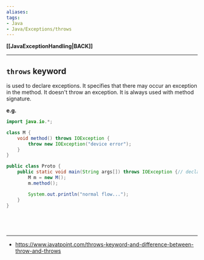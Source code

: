 ```yaml
---
aliases:
tags:
- Java
- Java/Exceptions/throws
---
```

**[[JavaExceptionHandling|BACK]]**

---
## `throws` keyword
is used to declare exceptions. It specifies that there may occur an exception in the method. It doesn't throw an exception. It is always used with method signature.

**e.g.**
```java
import java.io.*;

class M {
    void method() throws IOException {
        throw new IOException("device error");
    }
}

public class Proto {
    public static void main(String args[]) throws IOException {// declare exception
        M m = new M();
        m.method();

        System.out.println("normal flow...");
    }
}
```

<br>

# 
---
- https://www.javatpoint.com/throws-keyword-and-difference-between-throw-and-throws